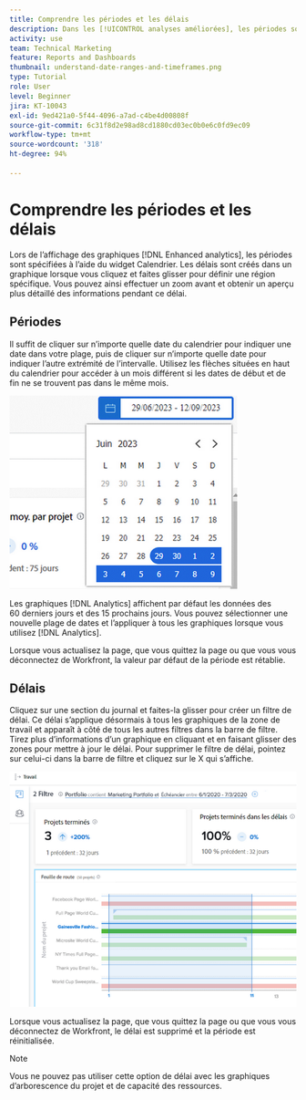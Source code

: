 ```yaml
---
title: Comprendre les périodes et les délais
description: Dans les [!UICONTROL analyses améliorées], les périodes sont spécifiées à l’aide du widget Calendrier. Les délais sont créés dans un graphique.
activity: use
team: Technical Marketing
feature: Reports and Dashboards
thumbnail: understand-date-ranges-and-timeframes.png
type: Tutorial
role: User
level: Beginner
jira: KT-10043
exl-id: 9ed421a0-5f44-4096-a7ad-c4be4d00808f
source-git-commit: 6c31f8d2e98ad8cd1880cd03ec0b0e6c0fd9ec09
workflow-type: tm+mt
source-wordcount: '318'
ht-degree: 94%

---
```


# Comprendre les périodes et les délais

Lors de l’affichage des graphiques [!DNL Enhanced analytics], les périodes sont spécifiées à l’aide du widget Calendrier. Les délais sont créés dans un graphique lorsque vous cliquez et faites glisser pour définir une région spécifique. Vous pouvez ainsi effectuer un zoom avant et obtenir un aperçu plus détaillé des informations pendant ce délai.

## Périodes

Il suffit de cliquer sur n’importe quelle date du calendrier pour indiquer une date dans votre plage, puis de cliquer sur n’importe quelle date pour indiquer l’autre extrémité de l’intervalle. Utilisez les flèches situées en haut du calendrier pour accéder à un mois différent si les dates de début et de fin ne se trouvent pas dans le même mois.

![Image de sélection d’une période à l’aide du widget Calendrier](assets/section-1-3.png)

Les graphiques [!DNL Analytics] affichent par défaut les données des 60 derniers jours et des 15 prochains jours. Vous pouvez sélectionner une nouvelle plage de dates et l’appliquer à tous les graphiques lorsque vous utilisez [!DNL Analytics].

Lorsque vous actualisez la page, que vous quittez la page ou que vous vous déconnectez de Workfront, la valeur par défaut de la période est rétablie.

## Délais

Cliquez sur une section du journal et faites-la glisser pour créer un filtre de délai. Ce délai s’applique désormais à tous les graphiques de la zone de travail et apparaît à côté de tous les autres filtres dans la barre de filtre. Tirez plus d’informations d’un graphique en cliquant et en faisant glisser des zones pour mettre à jour le délai. Pour supprimer le filtre de délai, pointez sur celui-ci dans la barre de filtre et cliquez sur le X qui s’affiche.

![Image montrant la sélection d’une période à l’aide des opérations de glisser-déposer](assets/section-1-4.png)

Lorsque vous actualisez la page, que vous quittez la page ou que vous vous déconnectez de Workfront, le délai est supprimé et la période est réinitialisée.

>[!NOTE]
>
>Vous ne pouvez pas utiliser cette option de délai avec les graphiques d’arborescence du projet et de capacité des ressources.
